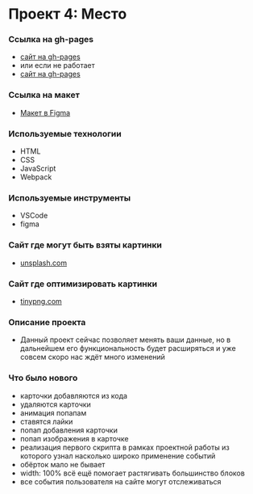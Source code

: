 # Проект 4: Место

### Ссылка на gh-pages
* [сайт на gh-pages](https://deniskozhevnikov.github.io/mesto/index.html)
* или если не работает
* [сайт на gh-pages](https://deniskozhevnikov.github.io/mesto/src/index.html)

### Ссылка на макет
* [Макет в Figma](https://www.figma.com/file/StZjf8HnoeLdiXS7dYrLAh/JavaScript.-Sprint-4)

### Используемые технологии
* HTML
* CSS
* JavaScript
* Webpack

### Используемые инструменты
* VSCode
* figma

### Сайт где могут быть взяты картинки
* [unsplash.com](https://unsplash.com/)

### Сайт где оптимизировать картинки
* [tinypng.com](https://tinypng.com/)

### Описание проекта
* Данный проект сейчас позволяет менять ваши данные, но в дальнейшем его функциональность будет расширяться и уже совсем скоро нас ждёт много изменений

### Что было нового
* карточки добавляются из кода
* удаляются карточки
* анимация попапам
* ставятся лайки
* попап добавления карточки
* попап изображения в карточке
* реализация первого скрипта в рамках проектной работы из которого узнал насколько широко применение событий
* обёрток мало не бывает
* width: 100% всё ещё помогает растягивать большинство блоков
* все события пользователя на сайте могут отслеживаться
